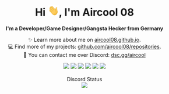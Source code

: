 <div align="center">
  <h1 align="center">Hi <img src="images/wave.gif" width="30px" height="30px">, I'm Aircool 08</h1>
  <b>I'm a Developer/Game Designer/Gangsta Hecker from Germany</b>
</div>

<div align="center">
   
  ✨ Learn more about me on [aircool08.github.io](https://aircool08.github.io). <br>
  💻 Find more of my projects: [github.com/aircool08/repositories](https://github.com/aircool08?tab=repositories). <br>
  💌 You can contact me over Discord: [dsc.gg/aircool](https://dsc.gg/aircool)
</div>

<div align="center">
  <a href = "https://youtube.com/aircool08"><img src="https://img.icons8.com/fluent/48/000000/youtube.png"/></a>
  <a href = "https://twitch.tv/aircool08"><img src="https://img.icons8.com/fluent/48/000000/twitch.png"/></a>
  <a href = "https://www.reddit.com/aircool08/"><img src="https://img.icons8.com/fluent/48/000000/reddit.png"/></a>  
  <a href = "https://solo.to/aircool08"><img src="https://img.icons8.com/color/48/000000/linktree.png"/></a> 
  <a href = "https://dsc.gg/aircool"><img src="https://img.icons8.com/color/48/000000/discord.png"/></a>
  <a href = "https://aircool08.github.io"><img src="https://img.icons8.com/color/48/000000/github.png"/></a>     
</div> 
<br>
  </div>
</details>
<div align="center">
  <summary>Discord Status</summary>
  <div>
    <a href="https://discord.com/users/779429650832031774" target="_blank">
      <img src="https://discord.c99.nl/widget/theme-3/779429650832031774.png" width="355px">
    </a> <br>
  </div>
</div>
